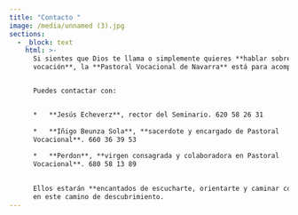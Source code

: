 ```yaml
---
title: "Contacto "
image: /media/unnamed (3).jpg
sections:
  - _block: text
    html: >-
      Si sientes que Dios te llama o simplemente quieres **hablar sobre tu
      vocación**, la **Pastoral Vocacional de Navarra** está para acompañarte.


      Puedes contactar con:


      *   **Jesús Echeverz**, rector del Seminario. 620 58 26 31
          
      *   **Iñigo Beunza Sola**, **sacerdote y encargado de Pastoral
      Vocacional**. 660 36 39 53
          
      *   **Perdon**, **virgen consagrada y colaboradora en Pastoral
      Vocacional**. 680 58 13 89
          

      Ellos estarán **encantados de escucharte, orientarte y caminar contigo**
      en este camino de descubrimiento.
---
```

